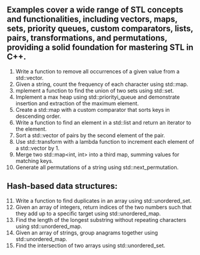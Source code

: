 Examples cover a wide range of STL concepts and functionalities, including
vectors, maps, sets, priority queues, custom comparators, lists, pairs,
transformations, and permutations, providing a solid foundation for
mastering STL in C++.
-------------------------------------------------------------------------------

 1. Write a function to remove all occurrences of a given value from a std::vector<int>.
 2. Given a string, count the frequency of each character using std::map.
 3. mplement a function to find the union of two sets using std::set.
 4. Implement a max heap using std::priorityi_queue and demonstrate insertion and extraction of the maximum element.
 5. Create a std::map with a custom comparator that sorts keys in descending order.
 6. Write a function to find an element in a std::list and return an iterator to the element.
 7. Sort a std::vector of pairs by the second element of the pair.
 8. Use std::transform with a lambda function to increment each element of a std::vector<int> by 1.
 9. Merge two std::map<int, int> into a third map, summing values for matching keys.
10. Generate all permutations of a string using std::next_permutation.

 Hash-based data structures:
 -------------------------
11. Write a function to find duplicates in an array using std::unordered_set.
12. Given an array of integers, return indices of the two numbers such that they add up to a specific target using std::unordered_map.
13. Find the length of the longest substring without repeating characters using std::unordered_map.
14. Given an array of strings, group anagrams together using std::unordered_map.
15. Find the intersection of two arrays using std::unordered_set.

